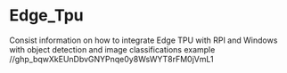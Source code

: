 # Edge_Tpu
 Consist information on how to integrate Edge TPU with RPI and Windows with object detection and image classifications example
 //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
